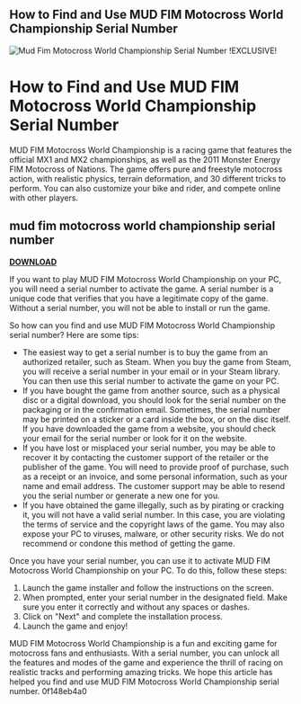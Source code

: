 ## How to Find and Use MUD FIM Motocross World Championship Serial Number

 
![Mud Fim Motocross World Championship Serial Number !EXCLUSIVE!](https://encrypted-tbn3.gstatic.com/images?q=tbn:ANd9GcQYk7Go1VLuoml-plG5ZZb-Yrs3nM80U8XGoD6k10ottSZTblRUI9uggDdp)

 
# How to Find and Use MUD FIM Motocross World Championship Serial Number
 
MUD FIM Motocross World Championship is a racing game that features the official MX1 and MX2 championships, as well as the 2011 Monster Energy FIM Motocross of Nations. The game offers pure and freestyle motocross action, with realistic physics, terrain deformation, and 30 different tricks to perform. You can also customize your bike and rider, and compete online with other players.
 
## mud fim motocross world championship serial number


[**DOWNLOAD**](https://searchdisvipas.blogspot.com/?download=2tKLIK)

 
If you want to play MUD FIM Motocross World Championship on your PC, you will need a serial number to activate the game. A serial number is a unique code that verifies that you have a legitimate copy of the game. Without a serial number, you will not be able to install or run the game.
 
So how can you find and use MUD FIM Motocross World Championship serial number? Here are some tips:
 
- The easiest way to get a serial number is to buy the game from an authorized retailer, such as Steam. When you buy the game from Steam, you will receive a serial number in your email or in your Steam library. You can then use this serial number to activate the game on your PC.
- If you have bought the game from another source, such as a physical disc or a digital download, you should look for the serial number on the packaging or in the confirmation email. Sometimes, the serial number may be printed on a sticker or a card inside the box, or on the disc itself. If you have downloaded the game from a website, you should check your email for the serial number or look for it on the website.
- If you have lost or misplaced your serial number, you may be able to recover it by contacting the customer support of the retailer or the publisher of the game. You will need to provide proof of purchase, such as a receipt or an invoice, and some personal information, such as your name and email address. The customer support may be able to resend you the serial number or generate a new one for you.
- If you have obtained the game illegally, such as by pirating or cracking it, you will not have a valid serial number. In this case, you are violating the terms of service and the copyright laws of the game. You may also expose your PC to viruses, malware, or other security risks. We do not recommend or condone this method of getting the game.

Once you have your serial number, you can use it to activate MUD FIM Motocross World Championship on your PC. To do this, follow these steps:

1. Launch the game installer and follow the instructions on the screen.
2. When prompted, enter your serial number in the designated field. Make sure you enter it correctly and without any spaces or dashes.
3. Click on "Next" and complete the installation process.
4. Launch the game and enjoy!

MUD FIM Motocross World Championship is a fun and exciting game for motocross fans and enthusiasts. With a serial number, you can unlock all the features and modes of the game and experience the thrill of racing on realistic tracks and performing amazing tricks. We hope this article has helped you find and use MUD FIM Motocross World Championship serial number.
 0f148eb4a0
